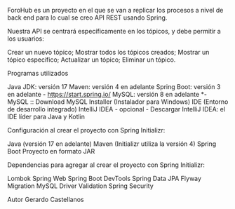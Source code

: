ForoHub es un proyecto en el que se van a replicar los procesos a nivel de back end para lo cual se creo API REST usando Spring.

Nuestra API se centrará específicamente en los tópicos, y debe permitir a los usuarios:

Crear un nuevo tópico;
Mostrar todos los tópicos creados;
Mostrar un tópico específico;
Actualizar un tópico;
Eliminar un tópico.


Programas utilizados

Java JDK: versión 17 
Maven: versión 4 en adelante
Spring Boot: versión 3 en adelante - https://start.spring.io/
MySQL: versión 8 en adelante *- MySQL :: Download MySQL Installer (Instalador para Windows)
IDE (Entorno de desarrollo integrado) IntelliJ IDEA - opcional - Descargar IntelliJ IDEA: el IDE líder para Java y Kotlin

Configuración al crear el proyecto con Spring Initializr:

Java (versión 17 en adelante)
Maven (Initializr utiliza la versión 4)
Spring Boot
Proyecto en formato JAR

Dependencias para agregar al crear el proyecto con Spring Initializr:

Lombok
Spring Web
Spring Boot DevTools
Spring Data JPA
Flyway Migration
MySQL Driver
Validation
Spring Security

Autor Gerardo Castellanos
